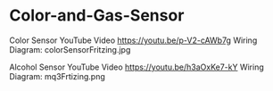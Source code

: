 # Color-and-Gas-Sensor

Color Sensor YouTube Video
https://youtu.be/p-V2-cAWb7g 
Wiring Diagram: colorSensorFritzing.jpg

Alcohol Sensor YouTube Video
https://youtu.be/h3aOxKe7-kY
Wiring Diagram: mq3Frtizing.png
